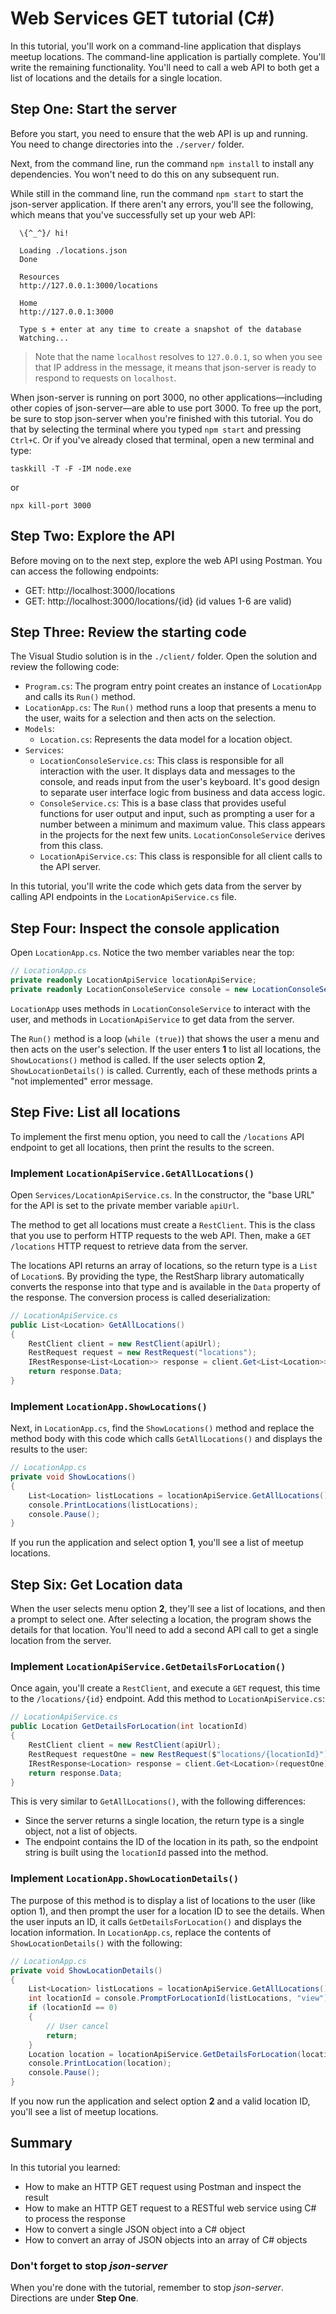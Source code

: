 # Web Services GET tutorial (C#)

In this tutorial, you'll work on a command-line application that displays meetup locations. The command-line application is partially complete. You'll write the remaining functionality. You'll need to call a web API to both get a list of locations and the details for a single location.

## Step One: Start the server

Before you start, you need to ensure that the web API is up and running. You need to change directories into the `./server/` folder.

Next, from the command line, run the command `npm install` to install any dependencies. You won't need to do this on any subsequent run.

While still in the command line, run the command `npm start` to start the json-server application. If there aren't any errors, you'll see the following, which means that you've successfully set up your web API:


```shell
  \{^_^}/ hi!

  Loading ./locations.json
  Done

  Resources
  http://127.0.0.1:3000/locations

  Home
  http://127.0.0.1:3000

  Type s + enter at any time to create a snapshot of the database
  Watching...
```

> Note that the name `localhost` resolves to `127.0.0.1`, so when you see that IP address in the message, it means that json-server is ready to respond to requests on `localhost`.

When json-server is running on port 3000, no other applications—including other copies of json-server—are able to use port 3000. To free up the port, be sure to stop json-server when you're finished with this tutorial. You do that by selecting the terminal where you typed `npm start` and pressing `Ctrl+C`. Or if you've already closed that terminal, open a new terminal and type:

```
taskkill -T -F -IM node.exe
```

or

```
npx kill-port 3000
```

## Step Two: Explore the API

Before moving on to the next step, explore the web API using Postman. You can access the following endpoints:

- GET: http://localhost:3000/locations
- GET: http://localhost:3000/locations/{id} (id values 1-6 are valid)

## Step Three: Review the starting code

The Visual Studio solution is in the `./client/` folder. Open the solution and review the following code:

* `Program.cs`: The program entry point creates an instance of `LocationApp` and calls its `Run()` method.
* `LocationApp.cs`: The `Run()` method runs a loop that presents a menu to the user, waits for a selection and then acts on the selection.
* `Models`:
  * `Location.cs`: Represents the data model for a location object.
* `Services`:
  * `LocationConsoleService.cs`: This class is responsible for all interaction with the user. It displays data and messages to the console, and reads input from the user's keyboard. It's good design to separate user interface logic from business and data access logic.
  * `ConsoleService.cs`: This is a base class that provides useful functions for user output and input, such as prompting a user for a number between a minimum and maximum value. This class appears in the projects for the next few units. `LocationConsoleService` derives from this class.
  * `LocationApiService.cs`: This class is responsible for all client calls to the API server.

In this tutorial, you'll write the code which gets data from the server by calling API endpoints in the `LocationApiService.cs` file.

## Step Four: Inspect the console application

Open `LocationApp.cs`. Notice the two member variables near the top:

```csharp
// LocationApp.cs
private readonly LocationApiService locationApiService;
private readonly LocationConsoleService console = new LocationConsoleService();
```

`LocationApp` uses methods in `LocationConsoleService` to interact with the user, and methods in `LocationApiService` to get data from the server.

The `Run()` method is a loop (`while (true)`) that shows the user a menu and then acts on the user's selection. If the user enters **1** to list all locations, the `ShowLocations()` method is called. If the user selects option **2**, `ShowLocationDetails()` is called. Currently, each of these methods prints a "not implemented" error message.

## Step Five: List all locations

To implement the first menu option, you need to call the `/locations` API endpoint to get all locations, then print the results to the screen.

### Implement `LocationApiService.GetAllLocations()`

Open `Services/LocationApiService.cs`. In the constructor, the "base URL" for the API is set to the private member variable `apiUrl`.

The method to get all locations must create a `RestClient`. This is the class that you use to perform HTTP requests to the web API. Then, make a `GET /locations` HTTP request to retrieve data from the server.

The locations API returns an array of locations, so the return type is a `List` of `Location`s. By providing the type, the RestSharp library automatically converts the response into that type and is available in the `Data` property of the response. The conversion process is called deserialization:

```csharp
// LocationApiService.cs
public List<Location> GetAllLocations()
{
    RestClient client = new RestClient(apiUrl);
    RestRequest request = new RestRequest("locations");
    IRestResponse<List<Location>> response = client.Get<List<Location>>(request);
    return response.Data;
}
```

### Implement `LocationApp.ShowLocations()`

Next, in `LocationApp.cs`, find the `ShowLocations()` method and replace the method body with this code which calls `GetAllLocations()` and displays the results to the user:

```csharp
// LocationApp.cs
private void ShowLocations()
{
    List<Location> listLocations = locationApiService.GetAllLocations();
    console.PrintLocations(listLocations);
    console.Pause();
}
```

If you run the application and select option **1**, you'll see a list of meetup locations.

## Step Six: Get Location data

When the user selects menu option **2**, they'll see a list of locations, and then a prompt to select one. After selecting a location, the program shows the details for that location. You'll need to add a second API call to get a single location from the server.

### Implement `LocationApiService.GetDetailsForLocation()`

Once again, you'll create a `RestClient`, and execute a `GET` request, this time to the `/locations/{id}` endpoint. Add this method to `LocationApiService.cs`:

```csharp
// LocationApiService.cs
public Location GetDetailsForLocation(int locationId)
{
    RestClient client = new RestClient(apiUrl);
    RestRequest requestOne = new RestRequest($"locations/{locationId}");
    IRestResponse<Location> response = client.Get<Location>(requestOne);
    return response.Data;
}
```

This is very similar to `GetAllLocations()`, with the following differences:

* Since the server returns a single location, the return type is a single object, not a list of objects.
* The endpoint contains the ID of the location in its path, so the endpoint string is built using the `locationId` passed into the method.

### Implement `LocationApp.ShowLocationDetails()`

The purpose of this method is to display a list of locations to the user (like option 1), and then prompt the user for a location ID to see the details. When the user inputs an ID, it calls `GetDetailsForLocation()` and displays the location information. In `LocationApp.cs`, replace the contents of `ShowLocationDetails()` with the following:

```csharp
// LocationApp.cs
private void ShowLocationDetails()
{
    List<Location> listLocations = locationApiService.GetAllLocations();
    int locationId = console.PromptForLocationId(listLocations, "view");
    if (locationId == 0)
    {
        // User cancel
        return;
    }
    Location location = locationApiService.GetDetailsForLocation(locationId);
    console.PrintLocation(location);
    console.Pause();
}
```

If you now run the application and select option **2** and a valid location ID, you'll see a list of meetup locations.

## Summary

In this tutorial you learned:

- How to make an HTTP GET request using Postman and inspect the result
- How to make an HTTP GET request to a RESTful web service using C# to process the response
- How to convert a single JSON object into a C# object
- How to convert an array of JSON objects into an array of C# objects

### Don't forget to stop _json-server_

When you're done with the tutorial, remember to stop _json-server_. Directions are under **Step One**.

